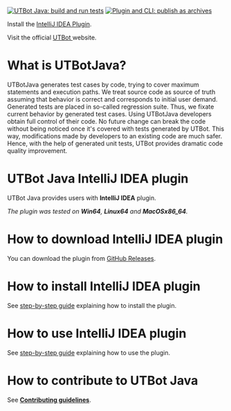 [![UTBot Java: build and run tests](https://github.com/UnitTestBot/UTBotJava/actions/workflows/build-and-run-tests.yml/badge.svg)](https://github.com/UnitTestBot/UTBotJava/actions/workflows/build-and-run-tests.yml)
[![Plugin and CLI: publish as archives](https://github.com/UnitTestBot/UTBotJava/actions/workflows/publish-plugin-and-cli.yml/badge.svg)](https://github.com/UnitTestBot/UTBotJava/actions/workflows/publish-plugin-and-cli.yml)

Install the [IntelliJ IDEA Plugin](https://plugins.jetbrains.com/plugin/19445-unittestbot).

Visit the official [UTBot ](https://www.utbot.org/)website.

# What is UTBotJava?

UTBotJava generates test cases by code, trying to cover maximum statements and execution paths. We treat source code as source of truth assuming that behavior is correct and corresponds to initial user demand. Generated tests are placed in so-called regression suite. Thus, we fixate current behavior by generated test cases. Using UTBotJava developers obtain full control of their code. No future change can break the code without being noticed once it's covered with tests generated by UTBot. This way, modifications made by developers to an existing code are much safer. Hence, with the help of generated unit tests, UTBot provides dramatic code quality improvement.

# UTBot Java IntelliJ IDEA plugin

UTBot Java provides users with **IntelliJ IDEA** plugin. 

_The plugin was tested on **Win64**, **Linux64** and **MacOSx86_64**._

# How to download IntelliJ IDEA plugin

You can download the plugin from [GitHub Releases](https://github.com/UnitTestBot/UTBotJava/releases).

# How to install IntelliJ IDEA plugin

See [step-by-step guide](https://github.com/UnitTestBot/UTBotJava/wiki/intellij-idea-plugin) explaining how to install the plugin.

# How to use IntelliJ IDEA plugin

See [step-by-step guide](https://github.com/UnitTestBot/UTBotJava/wiki/generate-tests-with-plugin) explaining how to use the plugin.

# How to contribute to UTBot Java

See [**Contributing guidelines**](CONTRIBUTING.md).
